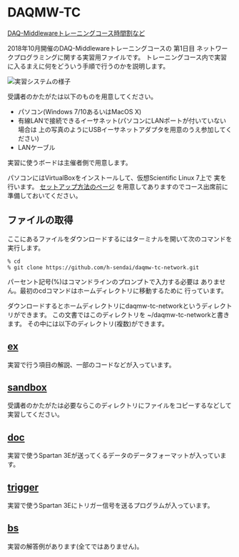 DAQMW-TC
========

[DAQ-Middlewareトレーニングコース時間割など](http://daqmw.kek.jp/seminar/2018/)

2018年10月開催のDAQ-Middlewareトレーニングコースの
第1日目 ネットワークプログラミングに関する実習用ファイルです。
トレーニングコース内で実習に入るまえに何をどういう手順で行うのかを説明します。

![実習システムの様子](http://daqmw.kek.jp/seminar/2014/spartan_and_mac-small.png)

受講者のかたがたは以下のものを用意してください。

- パソコン(Windows 7/10あるいはMacOS X)
- 有線LANで接続できるイーサネット(パソコンにLANポートが付いていない場合は
上の写真のようにUSBイーサネットアダプタを用意のうえ参加してください)
- LANケーブル

実習に使うボードは主催者側で用意します。

パソコンにはVirtualBoxをインストールして、仮想Scientific Linux 7上で
実を行います。
[セットアップ方法のページ](http://daqmw.kek.jp/seminar/2018/virtualbox/)
を用意してありますのでコース出席前に準備しておいてください。

ファイルの取得
--------------

ここにあるファイルをダウンロードするにはターミナルを開いて次のコマンドを実行します。

    % cd
    % git clone https://github.com/h-sendai/daqmw-tc-network.git

パーセント記号(%)はコマンドラインのプロンプトで入力する必要は
ありません。最初のcdコマンドはホームディレクトリに移動するために
行っています。

ダウンロードするとホームディレクトリにdaqmw-tc-networkというディレクトリができます。
この文書ではこのディレクトリを ~/daqmw-tc-networkと書きます。
その中には以下のディレクトリ(複数)ができます。

[ex](ex/)
---------

実習で行う項目の解説、一部のコードなどが入っています。

[sandbox](sandbox/)
-------------------

受講者のかたがたは必要ならこのディレクトリにファイルをコピーするなどして
実習してください。

[doc](doc/)
-----------

実習で使うSpartan 3Eが送ってくるデータのデータフォーマットが入っています。

[trigger](trigger/)
-------------------

実習で使うSpartan 3Eにトリガー信号を送るプログラムが入っています。

[bs](bs/)
---------

実習の解答例があります(全てではありません)。
